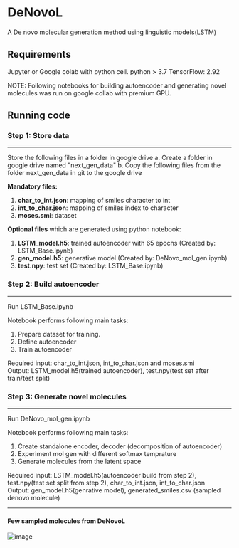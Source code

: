# DeNovoL

A De novo molecular generation method using linguistic models(LSTM)


## Requirements

Jupyter or Google colab with python cell.
python > 3.7
TensorFlow: 2.92

NOTE: Following notebooks for building autoencoder and generating novel molecules was run on google collab with premium GPU.

## Running code

### Step 1: Store data 
______
Store the following files in a folder in google drive 
a. Create a folder in google drive named "next_gen_data" 
b. Copy the following files from the folder next_gen_data in git to the google drive

**Mandatory files:**
1. **char_to_int.json**: mapping of smiles character to int
2. **int_to_char.json**: mapping of smiles index to character
3. **moses.smi**: dataset

**Optional files** which are generated using python notebook:
1. **LSTM_model.h5**: trained autoencoder with 65 epochs (Created by: LSTM_Base.ipynb)
2. **gen_model.h5**: generative model (Created by: DeNovo_mol_gen.ipynb)
3. **test.npy**: test set (Created by: LSTM_Base.ipynb)

 
### Step 2: Build autoencoder
____________
Run LSTM_Base.ipynb

Notebook performs following main tasks:
1. Prepare dataset for training.
2. Define autoencoder
3. Train autoencoder

Required input: char_to_int.json, int_to_char.json and moses.smi   
Output: LSTM_model.h5(trained autoencoder), test.npy(test set after train/test split)

### Step 3: Generate novel molecules 
____________
Run DeNovo_mol_gen.ipynb

Notebook performs following main tasks:
1. Create standalone encoder, decoder (decomposition of autoencoder)
2. Experiment mol gen with different softmax temprature
3. Generate molecules from the latent space

Required input: LSTM_model.h5(autoencoder build from step 2), test.npy(test set split from step 2), char_to_int.json, int_to_char.json   
Output:  gen_model.h5(genrative model), generated_smiles.csv (sampled denovo molecule)

______________
#### Few sampled molecules from DeNovoL
![image](https://user-images.githubusercontent.com/82495070/207969079-81812325-d471-4bbb-a963-ed5b919d2df1.png)

